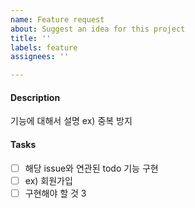 ```yaml
---
name: Feature request
about: Suggest an idea for this project
title: ''
labels: feature
assignees: ''

---
```


#### Description
기능에 대해서 설명
ex) 중복 방지

#### Tasks
- [ ] 해당 issue와 연관된 todo 기능 구현
- [ ] ex) 회원가입
- [ ] 구현해야 할 것 3
